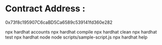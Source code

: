 # Contract Address : 
0x73f8c195907C6caBD5Ca6589c539141fd360e282



npx hardhat accounts
npx hardhat compile
npx hardhat clean
npx hardhat test
npx hardhat node
node scripts/sample-script.js
npx hardhat help
```
